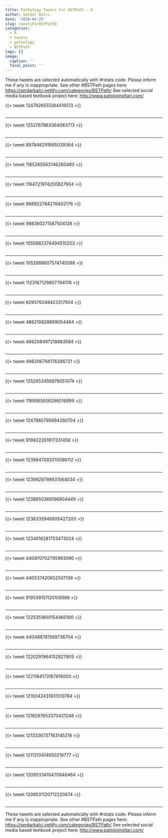 ```yaml
---
title: Pathology Tweets For BSTPath - 8
author: Serdar Balci
date: '2020-04-25'
slug: tweetsForBSTPath8
categories:
  - R
  - tweets
  - pathology
  - BSTPath
tags: []
image:
  caption: ''
  focal_point: ''
---
```



These tweets are selected automatically with #rstats code. Please inform me if any is inappropriate.
See other #BSTPath pages here: https://serdarbalci.netlify.com/categories/BSTPath/ 
See selected social media based textbook project here: http://www.patolojinotlari.com/

{{< tweet 1247926551284416513 >}}
<br>
<br>
<hr>
{{< tweet 1252767863364083713 >}}
<br>
<br>
<hr>
{{< tweet 887846291665039364 >}}
<br>
<br>
<hr>
{{< tweet 1165265563146260480 >}}
<br>
<br>
<hr>
{{< tweet 1164721974200827904 >}}
<br>
<br>
<hr>
{{< tweet 988922784276402176 >}}
<br>
<br>
<hr>
{{< tweet 988360271587504128 >}}
<br>
<br>
<hr>
{{< tweet 1055882374494515203 >}}
<br>
<br>
<hr>
{{< tweet 1052688607574745088 >}}
<br>
<br>
<hr>
{{< tweet 1123167129807794176 >}}
<br>
<br>
<hr>
{{< tweet 629376248423317504 >}}
<br>
<br>
<hr>
{{< tweet 486210628869054464 >}}
<br>
<br>
<hr>
{{< tweet 486208497218883584 >}}
<br>
<br>
<hr>
{{< tweet 486206794176286721 >}}
<br>
<br>
<hr>
{{< tweet 1252653456978051074 >}}
<br>
<br>
<hr>
{{< tweet 1189565506296016899 >}}
<br>
<br>
<hr>
{{< tweet 1247985795694280704 >}}
<br>
<br>
<hr>
{{< tweet 919822261917331456 >}}
<br>
<br>
<hr>
{{< tweet 1239847092010586112 >}}
<br>
<br>
<hr>
{{< tweet 1239929799931564034 >}}
<br>
<br>
<hr>
{{< tweet 1238850369196904449 >}}
<br>
<br>
<hr>
{{< tweet 1236335948805427203 >}}
<br>
<br>
<hr>
{{< tweet 1234616281753473024 >}}
<br>
<br>
<hr>
{{< tweet 440970702795993090 >}}
<br>
<br>
<hr>
{{< tweet 440537420652507136 >}}
<br>
<br>
<hr>
{{< tweet 919539151120109569 >}}
<br>
<br>
<hr>
{{< tweet 1225351800154460160 >}}
<br>
<br>
<hr>
{{< tweet 440488781569736704 >}}
<br>
<br>
<hr>
{{< tweet 1220291964152827905 >}}
<br>
<br>
<hr>
{{< tweet 1221164173167616000 >}}
<br>
<br>
<hr>
{{< tweet 1219342431931510784 >}}
<br>
<br>
<hr>
{{< tweet 1218297653370421248 >}}
<br>
<br>
<hr>
{{< tweet 1213326737163145216 >}}
<br>
<br>
<hr>
{{< tweet 1211310414950219777 >}}
<br>
<br>
<hr>
{{< tweet 1209533410470846464 >}}
<br>
<br>
<hr>
{{< tweet 1209531120712220674 >}}
<br>
<br>
<hr>


These tweets are selected automatically with #rstats code. Please inform me if any is inappropriate.
See other #BSTPath pages here: https://serdarbalci.netlify.com/categories/BSTPath/ 
See selected social media based textbook project here: http://www.patolojinotlari.com/
